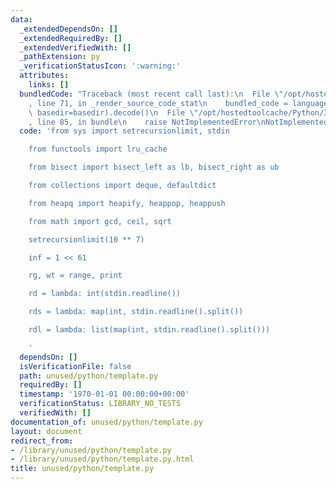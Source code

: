 ```yaml
---
data:
  _extendedDependsOn: []
  _extendedRequiredBy: []
  _extendedVerifiedWith: []
  _pathExtension: py
  _verificationStatusIcon: ':warning:'
  attributes:
    links: []
  bundledCode: "Traceback (most recent call last):\n  File \"/opt/hostedtoolcache/Python/3.8.6/x64/lib/python3.8/site-packages/onlinejudge_verify/documentation/build.py\"\
    , line 71, in _render_source_code_stat\n    bundled_code = language.bundle(stat.path,\
    \ basedir=basedir).decode()\n  File \"/opt/hostedtoolcache/Python/3.8.6/x64/lib/python3.8/site-packages/onlinejudge_verify/languages/python.py\"\
    , line 85, in bundle\n    raise NotImplementedError\nNotImplementedError\n"
  code: 'from sys import setrecursionlimit, stdin

    from functools import lru_cache

    from bisect import bisect_left as lb, bisect_right as ub

    from collections import deque, defaultdict

    from heapq import heapify, heappop, heappush

    from math import gcd, ceil, sqrt

    setrecursionlimit(10 ** 7)

    inf = 1 << 61

    rg, wt = range, print

    rd = lambda: int(stdin.readline())

    rds = lambda: map(int, stdin.readline().split())

    rdl = lambda: list(map(int, stdin.readline().split()))

    '
  dependsOn: []
  isVerificationFile: false
  path: unused/python/template.py
  requiredBy: []
  timestamp: '1970-01-01 00:00:00+00:00'
  verificationStatus: LIBRARY_NO_TESTS
  verifiedWith: []
documentation_of: unused/python/template.py
layout: document
redirect_from:
- /library/unused/python/template.py
- /library/unused/python/template.py.html
title: unused/python/template.py
---
```

